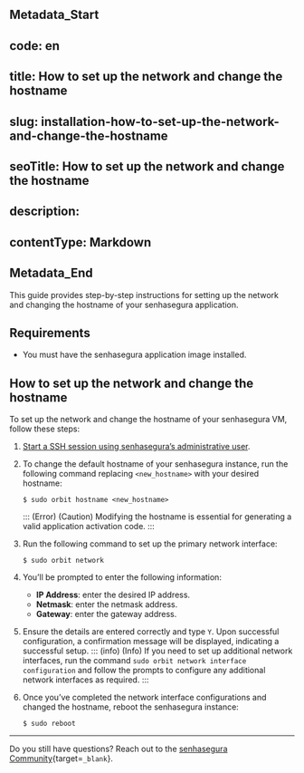 ## Metadata_Start 
## code: en
## title: How to set up the network and change the hostname 
## slug: installation-how-to-set-up-the-network-and-change-the-hostname 
## seoTitle: How to set up the network and change the hostname 
## description:  
## contentType: Markdown 
## Metadata_End
This guide provides step-by-step instructions for setting up the network and changing the hostname of your senhasegura application.

## Requirements

* You must have the senhasegura application image installed.

## How to set up the network and change the hostname

To set up the network and change the hostname of your senhasegura VM, follow these steps:

1. [Start a SSH session using senhasegura’s administrative user](/v3-32/docs/administration-ssh-access).

1. To change the default hostname of your senhasegura instance, run the following command replacing `<new_hostname>` with your desired hostname:
    ```Shell
    $ sudo orbit hostname <new_hostname>
    ```
    ::: (Error) (Caution)
     Modifying the hostname is essential for generating a valid application activation code.
    :::
    
1. Run the following command to set up the primary network interface:
    ```Shell
    $ sudo orbit network
    ```
1. You’ll be prompted to enter the following information:
    * **IP Address**: enter the desired IP address.
    * **Netmask**: enter the netmask address.
    * **Gateway**: enter the gateway address.

1. Ensure the details are entered correctly and type `Y`. Upon successful configuration, a confirmation message will be displayed, indicating a successful setup.
    ::: (info) (Info)
    If you need to set up additional network interfaces, run the command  `sudo orbit network interface configuration` and follow the prompts to configure any additional network interfaces as required.
    :::

1. Once you’ve completed the network interface configurations and changed the hostname, reboot the senhasegura instance:

    ```Shell
    $ sudo reboot
    ```

* * *

Do you still have questions? Reach out to the [senhasegura Community](https://community.senhasegura.io/){target=`_blank`}.
